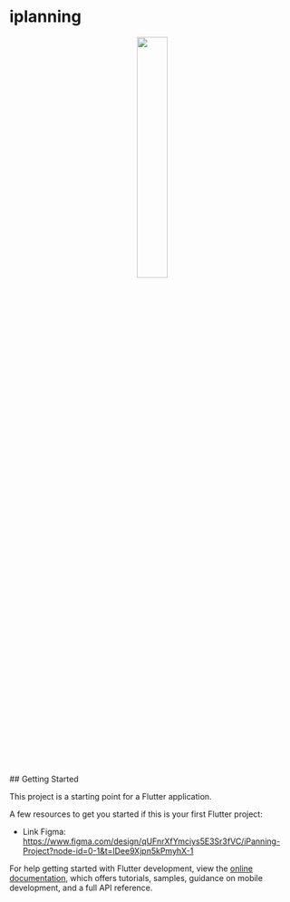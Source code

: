 # iplanning


<p align="center" width="100%">
    <img width="33%" src="https://github.com/user-attachments/assets/fdbab0fb-0500-4d3a-a0fb-bd9f85c45ed5">
</p>
## Getting Started

This project is a starting point for a Flutter application.

A few resources to get you started if this is your first Flutter project:

- Link Figma: https://www.figma.com/design/qUFnrXfYmciys5E3Sr3fVC/iPanning-Project?node-id=0-1&t=lDee9Xjpn5kPmyhX-1

For help getting started with Flutter development, view the
[online documentation](https://docs.flutter.dev/), which offers tutorials,
samples, guidance on mobile development, and a full API reference.

